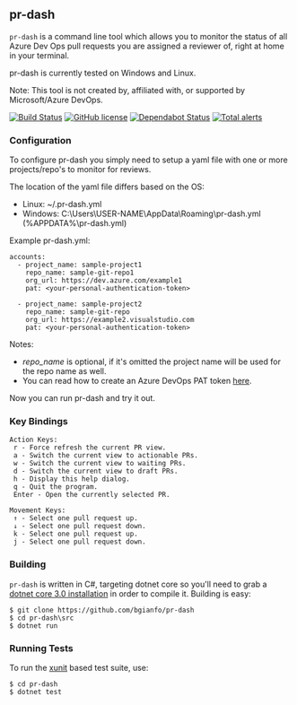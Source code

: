 pr-dash
----
`pr-dash` is a command line tool which allows you to monitor the status
of all Azure Dev Ops pull requests you are assigned a reviewer of, right
at home in your terminal.

pr-dash is currently tested on Windows and Linux.

Note: This tool is not created by, affiliated with, or supported by Microsoft/Azure DevOps.

[![Build Status](https://travis-ci.org/bgianfo/pr-dash.svg?branch=master)](https://travis-ci.org/bgianfo/pr-dash)
[![GitHub license](https://img.shields.io/github/license/bgianfo/pr-dash.svg)]()
[![Dependabot Status](https://api.dependabot.com/badges/status?host=github&repo=bgianfo/pr-dash)](https://dependabot.com)
[![Total alerts](https://img.shields.io/lgtm/alerts/g/bgianfo/pr-dash.svg?logo=lgtm&logoWidth=18)](https://lgtm.com/projects/g/bgianfo/pr-dash/alerts/)


### Configuration

To configure pr-dash you simply need to setup a yaml file with one or more
projects/repo's to monitor for reviews.

The location of the yaml file differs based on the OS:
- Linux: ~/.pr-dash.yml
- Windows: C:\Users\USER-NAME\AppData\Roaming\pr-dash.yml (%APPDATA%\pr-dash.yml)

Example pr-dash.yml:

```
accounts:
  - project_name: sample-project1
    repo_name: sample-git-repo1
    org_url: https://dev.azure.com/example1
    pat: <your-personal-authentication-token>

  - project_name: sample-project2
    repo_name: sample-git-repo
    org_url: https://example2.visualstudio.com
    pat: <your-personal-authentication-token>
```

Notes:
- *repo_name* is optional, if it's omitted the project name will be used for the repo name as well.
- You can read how to create an Azure DevOps PAT token [here](https://docs.microsoft.com/en-us/azure/devops/organizations/accounts/use-personal-access-tokens-to-authenticate?view=azure-devops).

Now you can run pr-dash and try it out.

### Key Bindings

    Action Keys:
     r - Force refresh the current PR view.
     a - Switch the current view to actionable PRs.
     w - Switch the current view to waiting PRs.
     d - Switch the current view to draft PRs.
     h - Display this help dialog.
     q - Quit the program.
     Enter - Open the currently selected PR.

    Movement Keys:
     ↑ - Select one pull request up.
     ↓ - Select one pull request down.
     k - Select one pull request up.
     j - Select one pull request down.

### Building

`pr-dash` is written in C#, targeting dotnet core so you'll need to grab a
[dotnet core 3.0 installation](https://dotnet.microsoft.com/download/dotnet-core/3.0) in order to compile it.
Building is easy:

```
$ git clone https://github.com/bgianfo/pr-dash
$ cd pr-dash\src
$ dotnet run
```

### Running Tests

To run the [xunit](https://xunit.net/) based test suite, use:

```
$ cd pr-dash
$ dotnet test
```

